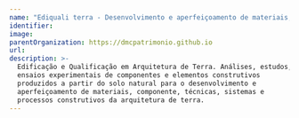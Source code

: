 ```yaml
---
name: "Ediquali terra - Desenvolvimento e aperfeiçoamento de materiais, componentes, técnicas, sistemas e processos construtivos"
identifier: 
image:
parentOrganization: https://dmcpatrimonio.github.io
url: 
description: >-
  Edificação e Qualificação em Arquitetura de Terra. Análises, estudos,
  ensaios experimentais de componentes e elementos construtivos
  produzidos a partir do solo natural para o desenvolvimento e
  aperfeiçoamento de materiais, componente, técnicas, sistemas e
  processos construtivos da arquitetura de terra.
---
```

